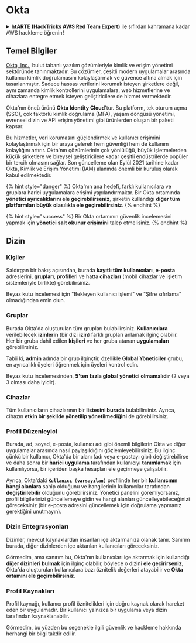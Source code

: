 # Okta

<details>

<summary><strong>htARTE (HackTricks AWS Red Team Expert)</strong> ile sıfırdan kahramana kadar AWS hackleme öğrenin<strong>!</strong></summary>

HackTricks'ı desteklemenin diğer yolları:

* Şirketinizi HackTricks'te **reklamınızı görmek** veya HackTricks'i **PDF olarak indirmek** için [**ABONELİK PLANLARINI**](https://github.com/sponsors/carlospolop) kontrol edin!
* [**Resmi PEASS & HackTricks ürünlerini**](https://peass.creator-spring.com) edinin
* Özel [**NFT'lerden**](https://opensea.io/collection/the-peass-family) oluşan koleksiyonumuz olan [**The PEASS Family**](https://opensea.io/collection/the-peass-family)'yi keşfedin
* 💬 [**Discord grubuna**](https://discord.gg/hRep4RUj7f) veya [**telegram grubuna**](https://t.me/peass) katılın veya **Twitter** 🐦 [**@hacktricks_live**](https://twitter.com/hacktricks_live)'i takip edin.
* **Hacking hilelerinizi** [**HackTricks**](https://github.com/carlospolop/hacktricks) ve [**HackTricks Cloud**](https://github.com/carlospolop/hacktricks-cloud) github reposuna **PR göndererek** paylaşın.

</details>

## Temel Bilgiler

[Okta, Inc.](https://www.okta.com/), bulut tabanlı yazılım çözümleriyle kimlik ve erişim yönetimi sektöründe tanınmaktadır. Bu çözümler, çeşitli modern uygulamalar arasında kullanıcı kimlik doğrulamasını kolaylaştırmak ve güvence altına almak için tasarlanmıştır. Sadece hassas verilerini korumak isteyen şirketlere değil, aynı zamanda kimlik kontrollerini uygulamalara, web hizmetlerine ve cihazlara entegre etmek isteyen geliştiricilere de hizmet vermektedir.

Okta'nın öncü ürünü **Okta Identity Cloud**'tur. Bu platform, tek oturum açma (SSO), çok faktörlü kimlik doğrulama (MFA), yaşam döngüsü yönetimi, evrensel dizin ve API erişim yönetimi gibi ürünlerden oluşan bir paketi kapsar.

Bu hizmetler, veri korumasını güçlendirmek ve kullanıcı erişimini kolaylaştırmak için bir araya gelerek hem güvenliği hem de kullanım kolaylığını artırır. Okta'nın çözümlerinin çok yönlülüğü, büyük işletmelerden küçük şirketlere ve bireysel geliştiricilere kadar çeşitli endüstrilerde popüler bir tercih olmasını sağlar. Son güncelleme olan Eylül 2021 tarihine kadar Okta, Kimlik ve Erişim Yönetimi (IAM) alanında önemli bir kuruluş olarak kabul edilmektedir.

{% hint style="danger" %}
Okta'nın ana hedefi, farklı kullanıcılara ve gruplara harici uygulamalara erişimi yapılandırmaktır. Bir Okta ortamında **yönetici ayrıcalıklarını ele geçirebilirseniz**, şirketin kullandığı **diğer tüm platformları büyük olasılıkla ele geçirebilirsiniz**.
{% endhint %}

{% hint style="success" %}
Bir Okta ortamının güvenlik incelemesini yapmak için **yönetici salt okunur erişimini** talep etmelisiniz.
{% endhint %}

## Dizin

### Kişiler

Saldırgan bir bakış açısından, burada **kayıtlı tüm kullanıcıları**, **e-posta** adreslerini, **grupları**, **profil**leri ve hatta **cihazları** (mobil cihazlar ve işletim sistemleriyle birlikte) görebilirsiniz.

Beyaz kutu incelemesi için "Bekleyen kullanıcı işlemi" ve "Şifre sıfırlama" olmadığından emin olun.

### Gruplar

Burada Okta'da oluşturulan tüm grupları bulabilirsiniz. **Kullanıcılara** verilebilecek **izinlerin** (bir dizi **izin**) farklı grupları anlamak ilginç olabilir.\
Her bir gruba dahil edilen **kişileri** ve her gruba atanan **uygulamaları** görebilirsiniz.

Tabii ki, **admin** adında bir grup ilginçtir, özellikle **Global Yöneticiler** grubu, en ayrıcalıklı üyeleri öğrenmek için üyeleri kontrol edin.

Beyaz kutu incelemesinden, **5'ten fazla global yönetici olmamalıdır** (2 veya 3 olması daha iyidir).

### Cihazlar

Tüm kullanıcıların cihazlarının bir **listesini burada** bulabilirsiniz. Ayrıca, cihazın **etkin bir şekilde yönetilip yönetilmediğini** de görebilirsiniz.

### Profil Düzenleyici

Burada, ad, soyad, e-posta, kullanıcı adı gibi önemli bilgilerin Okta ve diğer uygulamalar arasında nasıl paylaşıldığını gözlemleyebilirsiniz. Bu ilginç çünkü bir kullanıcı, Okta'da bir alanı (adı veya e-postayı gibi) değiştirebilirse ve daha sonra bir **harici uygulama** tarafından kullanıcıyı **tanımlamak** için kullanılıyorsa, bir içeriden başka hesapları ele geçirmeye çalışabilir.

Ayrıca, Okta'daki **`Kullanıcı (varsayılan)`** profilinde her bir **kullanıcının hangi alanlara** sahip olduğunu ve hangilerinin kullanıcılar tarafından **değiştirilebilir** olduğunu görebilirsiniz. Yönetici panelini göremiyorsanız, profil bilgilerinizi güncellemeye gidin ve hangi alanları güncelleyebileceğinizi göreceksiniz (bir e-posta adresini güncellemek için doğrulama yapmanız gerektiğini unutmayın).

### Dizin Entegrasyonları

Dizinler, mevcut kaynaklardan insanları içe aktarmanıza olanak tanır. Sanırım burada, diğer dizinlerden içe aktarılan kullanıcıları göreceksiniz.

Görmedim, ama sanırım bu, Okta'nın kullanıcıları içe aktarmak için kullandığı **diğer dizinleri bulmak** için ilginç olabilir, böylece o dizini **ele geçirirseniz**, Okta'da oluşturulan kullanıcılara bazı öznitelik değerleri atayabilir ve **Okta ortamını ele geçirebilirsiniz**.

### Profil Kaynakları

Profil kaynağı, kullanıcı profil öznitelikleri için doğru kaynak olarak hareket eden bir uygulamadır. Bir kullanıcı yalnızca bir uygulama veya dizin tarafından kaynaklanabilir.

Görmedim, bu yüzden bu seçenekle ilgili güvenlik ve hackleme hakkında herhangi bir bilgi takdir edilir.
